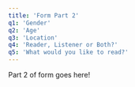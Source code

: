 ```yaml
---
title: 'Form Part 2'
q1: 'Gender'
q2: 'Age'
q3: 'Location'
q4: 'Reader, Listener or Both?'
q5: 'What would you like to read?'
---
```


Part 2 of form goes here!
